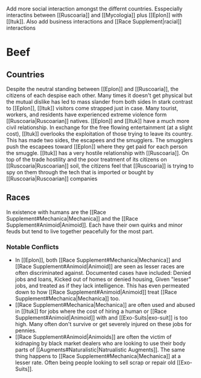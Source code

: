 Add more social interaction amongst the differnt countries. Esspecially interactins between [[Ruscoaria]] and [[Mycologia]] plus [[Eplon]] with [[Ituk]]. Also add business interactions and [[Race Supplement|racial]] interactions
# Beef
## Countries
Despite the neutral standing between [[Eplon]] and [[Ruscoaria]], the citizens of each despise each other. Many times it doesn't get physical but the mutual dislike has led to mass slander from both sides
In stark contrast to [[Eplon]], [[Ituk]] visitors come strapped just in case. Many tourist, workers, and residents have experienced extreme violence form [[Ruscoaria|Ruscoarian]] natives.
[[Eplon]] and [[Ituk]] have a much more civil relationship. In exchange for the free flowing entertainment (at a slight cost), [[Ituk]] overlooks the exploitation of those trying to leave its country. This has made two sides, the escapees and the smugglers. The smugglers push the escapees toward [[Eplon]] where they get paid for each person the smuggle.
[[Ituk]] has a very hostile relationship with [[Ruscoaria]]. On top of the trade hostility and the poor treatment of its citizens on [[Ruscoaria|Ruscoarian]] soil, the citizens feel that [[Ruscoaria]] is trying to spy on them through the tech that is imported or bought by [[Ruscoaria|Ruscoarian]] companies
## Races
In existence with humans are the [[Race Supplement#Mechanica|Mechanica]] and the [[Race Supplement#Animoid|Animoid]]. Each have their own quirks and minor feuds but tend to live together peacefully for the most part.
### Notable Conflicts
- In [[Eplon]], both [[Race Supplement#Mechanica|Mechanica]] and [[Race Supplement#Animoid|Animoid]] are seen as lesser races are often discriminated against. Documented cases have included: Denied jobs and loans, Kicked out of homes or denied housing, Given "lesser" jobs, and treated as if they lack intelligence. This has even permeated down to how [[Race Supplement#Animoid|Animoid]] treat [[Race Supplement#Mechanica|Mechanica]] too.
- [[Race Supplement#Mechanica|Mechanica]] are often used and abused in [[Ituk]] for jobs where the cost of hiring a human or [[Race Supplement#Animoid|Animoid]] with and [[Exo-Suits|exo-suit]] is too high. Many often don't survive or get severely injured on these jobs for pennies.
- [[Race Supplement#Animoid|Animoids]] are often the victim of kidnaping by black market dealers who are looking to use their body parts of [[Augments#Naturalistic|Natrualistic Augments]]. The same thing happens to [[Race Supplement#Mechanica|Mechanica]] at a lesser rate. Often being people looking to sell scrap or repair old [[Exo-Suits]].
